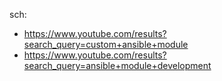 sch:
- https://www.youtube.com/results?search_query=custom+ansible+module
- https://www.youtube.com/results?search_query=ansible+module+development
